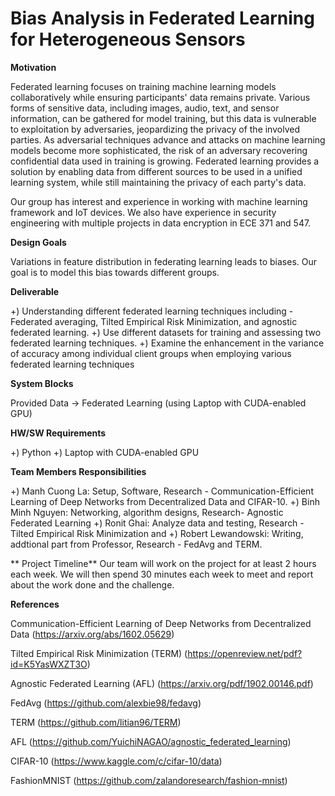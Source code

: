 # Bias Analysis in Federated Learning for Heterogeneous Sensors

**Motivation**

Federated learning focuses on training machine learning models collaboratively while ensuring participants' data remains private. Various forms of sensitive data, including images, audio, text, and sensor information, can be gathered for model training, but this data is vulnerable to exploitation by adversaries, jeopardizing the privacy of the involved parties. As adversarial techniques advance and attacks on machine learning models become more sophisticated, the risk of an adversary recovering confidential data used in training is growing. Federated learning provides a solution by enabling data from different sources to be used in a unified learning system, while still maintaining the privacy of each party's data.

Our group has interest and experience in working with machine learning framework and IoT devices. We also have experience in security engineering with multiple projects in data encryption in ECE 371 and 547. 

**Design Goals**

Variations in feature distribution in federating learning leads to biases. Our goal is to model this bias towards different groups.

**Deliverable**

+) Understanding different federated learning techniques including - Federated averaging, Tilted Empirical Risk Minimization, and agnostic federated learning.
+) Use different datasets for training and assessing two federated learning techniques.
+) Examine the enhancement in the variance of accuracy among individual client groups when employing various federated learning techniques

**System Blocks**

Provided Data -> Federated Learning (using Laptop with CUDA-enabled GPU)

**HW/SW Requirements**

+) Python
+) Laptop with CUDA-enabled GPU

**Team Members Responsibilities**

+) Manh Cuong La: Setup, Software, Research - Communication-Efficient Learning of Deep Networks from Decentralized Data and CIFAR-10. 
+) Binh Minh Nguyen: Networking, algorithm designs, Research- Agnostic Federated Learning
+) Ronit Ghai: Analyze data and testing, Research - Tilted Empirical Risk Minimization and 
+) Robert Lewandowski: Writing, addtional part from Professor, Research - FedAvg and TERM. 

** Project Timeline**
Our team will work on the project for at least 2 hours each week. We will then spend 30 minutes each week to meet and report about the work done and the challenge.


**References**

Communication-Efficient Learning of Deep Networks from Decentralized Data (https://arxiv.org/abs/1602.05629)

Tilted Empirical Risk Minimization (TERM) (https://openreview.net/pdf?id=K5YasWXZT3O)

Agnostic Federated Learning (AFL) (https://arxiv.org/pdf/1902.00146.pdf)

FedAvg (https://github.com/alexbie98/fedavg)

TERM (https://github.com/litian96/TERM)

AFL (https://github.com/YuichiNAGAO/agnostic_federated_learning)

CIFAR-10 (https://www.kaggle.com/c/cifar-10/data)

FashionMNIST (https://github.com/zalandoresearch/fashion-mnist)

